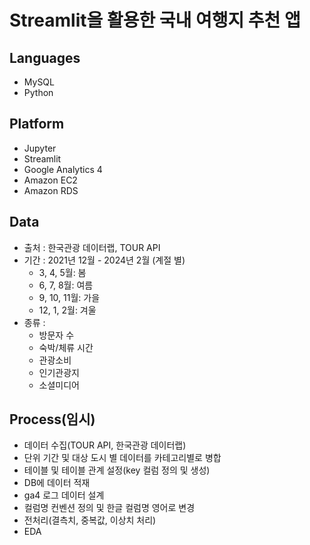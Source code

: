 # Streamlit을 활용한 국내 여행지 추천 앱
## Languages
- MySQL
- Python
## Platform
- Jupyter
- Streamlit
- Google Analytics 4
- Amazon EC2
- Amazon RDS
## Data
- 출처 : 한국관광 데이터랩, TOUR API
- 기간 : 2021년 12월 - 2024년 2월 (계절 별)
  - 3, 4, 5월: 봄
  - 6, 7, 8월: 여름
  - 9, 10, 11월: 가을
  - 12, 1, 2월: 겨울
- 종류 :
  - 방문자 수
  - 숙박/체류 시간
  - 관광소비
  - 인기관광지
  - 소셜미디어
## Process(임시)
- 데이터 수집(TOUR API, 한국관광 데이터랩)
- 단위 기간 및 대상 도시 별 데이터를 카테고리별로 병합
- 테이블 및 테이블 관계 설정(key 컬럼 정의 및 생성)
- DB에 데이터 적재
- ga4 로그 데이터 설계
- 컬럼명 컨벤션 정의 및 한글 컬럼명 영어로 변경
- 전처리(결측치, 중복값, 이상치 처리)
- EDA
